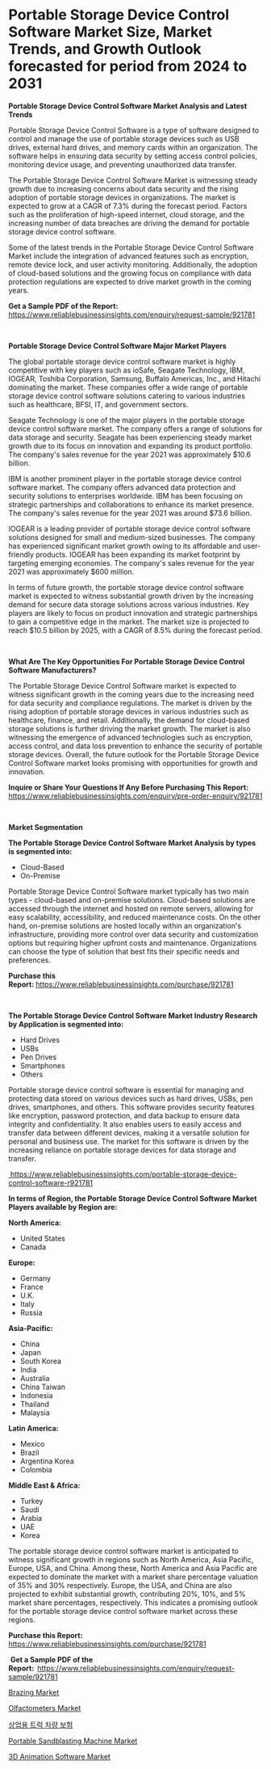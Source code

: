 <p><h1>Portable Storage Device Control Software Market Size, Market Trends, and Growth Outlook forecasted for period from 2024 to 2031</h1></p><p><strong>Portable Storage Device Control Software Market Analysis and Latest Trends</strong></p>
<p><p>Portable Storage Device Control Software is a type of software designed to control and manage the use of portable storage devices such as USB drives, external hard drives, and memory cards within an organization. The software helps in ensuring data security by setting access control policies, monitoring device usage, and preventing unauthorized data transfer.</p><p>The Portable Storage Device Control Software Market is witnessing steady growth due to increasing concerns about data security and the rising adoption of portable storage devices in organizations. The market is expected to grow at a CAGR of 7.3% during the forecast period. Factors such as the proliferation of high-speed internet, cloud storage, and the increasing number of data breaches are driving the demand for portable storage device control software.</p><p>Some of the latest trends in the Portable Storage Device Control Software Market include the integration of advanced features such as encryption, remote device lock, and user activity monitoring. Additionally, the adoption of cloud-based solutions and the growing focus on compliance with data protection regulations are expected to drive market growth in the coming years.</p></p>
<p><strong>Get a Sample PDF of the Report:&nbsp;</strong> <a href="https://www.reliablebusinessinsights.com/enquiry/request-sample/921781">https://www.reliablebusinessinsights.com/enquiry/request-sample/921781</a></p>
<p>&nbsp;</p>
<p><strong>Portable Storage Device Control Software Major Market Players</strong></p>
<p><p>The global portable storage device control software market is highly competitive with key players such as ioSafe, Seagate Technology, IBM, IOGEAR, Toshiba Corporation, Samsung, Buffalo Americas, Inc., and Hitachi dominating the market. These companies offer a wide range of portable storage device control software solutions catering to various industries such as healthcare, BFSI, IT, and government sectors.</p><p>Seagate Technology is one of the major players in the portable storage device control software market. The company offers a range of solutions for data storage and security. Seagate has been experiencing steady market growth due to its focus on innovation and expanding its product portfolio. The company's sales revenue for the year 2021 was approximately $10.6 billion.</p><p>IBM is another prominent player in the portable storage device control software market. The company offers advanced data protection and security solutions to enterprises worldwide. IBM has been focusing on strategic partnerships and collaborations to enhance its market presence. The company's sales revenue for the year 2021 was around $73.6 billion.</p><p>IOGEAR is a leading provider of portable storage device control software solutions designed for small and medium-sized businesses. The company has experienced significant market growth owing to its affordable and user-friendly products. IOGEAR has been expanding its market footprint by targeting emerging economies. The company's sales revenue for the year 2021 was approximately $600 million.</p><p>In terms of future growth, the portable storage device control software market is expected to witness substantial growth driven by the increasing demand for secure data storage solutions across various industries. Key players are likely to focus on product innovation and strategic partnerships to gain a competitive edge in the market. The market size is projected to reach $10.5 billion by 2025, with a CAGR of 8.5% during the forecast period.</p></p>
<p>&nbsp;</p>
<p><strong>What Are The Key Opportunities For Portable Storage Device Control Software Manufacturers?</strong></p>
<p><p>The Portable Storage Device Control Software market is expected to witness significant growth in the coming years due to the increasing need for data security and compliance regulations. The market is driven by the rising adoption of portable storage devices in various industries such as healthcare, finance, and retail. Additionally, the demand for cloud-based storage solutions is further driving the market growth. The market is also witnessing the emergence of advanced technologies such as encryption, access control, and data loss prevention to enhance the security of portable storage devices. Overall, the future outlook for the Portable Storage Device Control Software market looks promising with opportunities for growth and innovation.</p></p>
<p><strong>Inquire or Share Your Questions If Any Before Purchasing This Report:</strong> <a href="https://www.reliablebusinessinsights.com/enquiry/pre-order-enquiry/921781">https://www.reliablebusinessinsights.com/enquiry/pre-order-enquiry/921781</a></p>
<p>&nbsp;</p>
<p><strong>Market Segmentation</strong></p>
<p><strong>The Portable Storage Device Control Software Market Analysis by types is segmented into:</strong></p>
<p><ul><li>Cloud-Based</li><li>On-Premise</li></ul></p>
<p><p>Portable Storage Device Control Software market typically has two main types - cloud-based and on-premise solutions. Cloud-based solutions are accessed through the internet and hosted on remote servers, allowing for easy scalability, accessibility, and reduced maintenance costs. On the other hand, on-premise solutions are hosted locally within an organization's infrastructure, providing more control over data security and customization options but requiring higher upfront costs and maintenance. Organizations can choose the type of solution that best fits their specific needs and preferences.</p></p>
<p><strong>Purchase this Report:&nbsp;</strong><a href="https://www.reliablebusinessinsights.com/purchase/921781">https://www.reliablebusinessinsights.com/purchase/921781</a></p>
<p>&nbsp;</p>
<p><strong>The Portable Storage Device Control Software Market Industry Research by Application is segmented into:</strong></p>
<p><ul><li>Hard Drives</li><li>USBs</li><li>Pen Drives</li><li>Smartphones</li><li>Others</li></ul></p>
<p><p>Portable storage device control software is essential for managing and protecting data stored on various devices such as hard drives, USBs, pen drives, smartphones, and others. This software provides security features like encryption, password protection, and data backup to ensure data integrity and confidentiality. It also enables users to easily access and transfer data between different devices, making it a versatile solution for personal and business use. The market for this software is driven by the increasing reliance on portable storage devices for data storage and transfer.</p></p>
<p><a href="https://www.reliablebusinessinsights.com/portable-storage-device-control-software-r921781">&nbsp;https://www.reliablebusinessinsights.com/portable-storage-device-control-software-r921781</a></p>
<p><strong>In terms of Region, the Portable Storage Device Control Software Market Players available by Region are:</strong></p>
<p>
    <p> <strong> North America: </strong>
        <ul>
            <li>United States</li>
            <li>Canada</li>
        </ul>
        </p> 
    <p> <strong> Europe: </strong>
        <ul>
            <li>Germany</li>
            <li>France</li>
            <li>U.K.</li>
            <li>Italy</li>
            <li>Russia</li>
        </ul>
        </p> 
    <p> <strong> Asia-Pacific: </strong>
        <ul>
            <li>China</li>
            <li>Japan</li>
            <li>South Korea</li>
            <li>India</li>
            <li>Australia</li>
            <li>China Taiwan</li>
            <li>Indonesia</li>
            <li>Thailand</li>
            <li>Malaysia</li>
        </ul>
        </p> 
    <p> <strong> Latin America: </strong>
        <ul>
            <li>Mexico</li>
            <li>Brazil</li>
            <li>Argentina Korea</li>
            <li>Colombia</li>
        </ul>
        </p> 
    <p> <strong> Middle East & Africa: </strong>
        <ul>
            <li>Turkey</li>
            <li>Saudi</li>
            <li>Arabia</li>
            <li>UAE</li>
            <li>Korea</li>
        </ul>
    </p>
    </p>
<p><p>The portable storage device control software market is anticipated to witness significant growth in regions such as North America, Asia Pacific, Europe, USA, and China. Among these, North America and Asia Pacific are expected to dominate the market with a market share percentage valuation of 35% and 30% respectively. Europe, the USA, and China are also projected to exhibit substantial growth, contributing 20%, 10%, and 5% market share percentages, respectively. This indicates a promising outlook for the portable storage device control software market across these regions.</p></p>
<p><strong>Purchase this Report: </strong><a href="https://www.reliablebusinessinsights.com/purchase/921781">https://www.reliablebusinessinsights.com/purchase/921781</a></p>
<p>&nbsp;<strong>Get a Sample PDF of the Report:&nbsp;&nbsp;</strong><a href="https://www.reliablebusinessinsights.com/enquiry/request-sample/921781">https://www.reliablebusinessinsights.com/enquiry/request-sample/921781</a></p>
<p><strong></strong></p>
<p><p><a href="https://github.com/mandarincruisesvn/Market-Research-Report-List-1/blob/main/brazing-market.md">Brazing Market</a></p><p><a href="https://medium.com/@clairhane_9803/olfactometers-market-trends-focusing-on-olfactometers-market-insight-and-forecast-analysis-2024-0434128c31ff">Olfactometers Market</a></p><p><a href="https://medium.com/@mujgankortalih/%EC%83%81%EC%97%85%EC%9A%A9-%ED%8A%B8%EB%9F%AD-%EC%B0%A8%EB%9F%89-%EB%B3%B4%ED%97%98-%EC%8B%9C%EC%9E%A5-%EC%8B%9C%EC%9E%A5-%EC%84%B8%EB%B6%84%ED%99%94-%EC%A7%80%EC%97%AD-%EC%A7%80%EC%97%AD-%EB%B0%8F-2031%EB%85%84%EA%B9%8C%EC%A7%80%EC%9D%98-%EC%8B%9C%EC%9E%A5-%EC%98%88%EC%B8%A1-d4cc10f25dff">상업용 트럭 차량 보험</a></p><p><a href="https://medium.com/@jeniw10236654655/portable-sandblasting-machine-market-growth-outlook-from-2024-to-2031-and-it-is-projecting-at-6-1-c46918a67fea">Portable Sandblasting Machine Market</a></p><p><a href="https://github.com/RichRobinson5/Market-Research-Report-List-6/blob/main/3d-animation-software-market.md">3D Animation Software Market</a></p></p>
